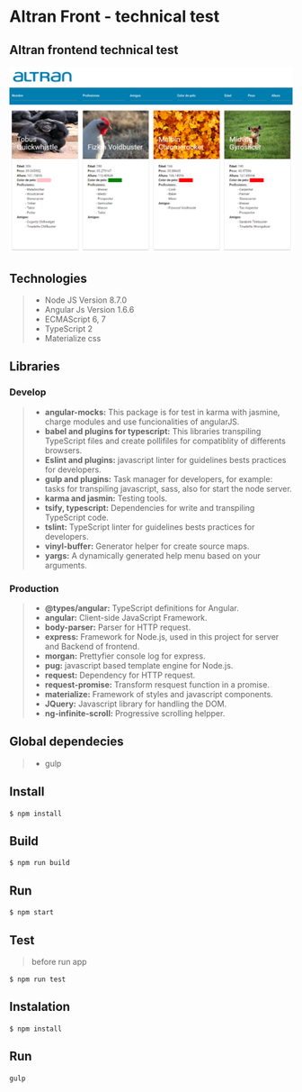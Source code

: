 # Altran Front - technical test 

## Altran frontend technical test
![Altran Front](client/images/home.png "Altran Front")

## Technologies
> - Node JS Version 8.7.0
> - Angular Js Version 1.6.6
> - ECMAScript 6, 7
> - TypeScript 2
> - Materialize css

## Libraries
### Develop
> - **angular-mocks:** This package is for test in karma with jasmine, charge modules and use funcionalities of angularJS.
> - **babel and plugins for typescript:** This libraries transpiling TypeScript files and create pollifiles for compatiblity of differents browsers.
> - **Eslint and plugins:** javascript linter for guidelines bests practices for developers.
> - **gulp and plugins:** Task manager for developers, for example: tasks for transpiling javascript, sass, also for start the node server.
> - **karma and jasmin:** Testing tools.
> - **tsify, typescript:** Dependencies for write and transpiling TypeScript code.
> - **tslint:**  TypeScript linter for guidelines bests practices for developers.
> - **vinyl-buffer:** Generator helper for create source maps.
> - **yargs:** A dynamically generated help menu based on your arguments.

### Production
> - **@types/angular:** TypeScript definitions for Angular.
> - **angular:** Client-side JavaScript Framework.
> - **body-parser:** Parser for HTTP request.
> - **express:** Framework for Node.js, used in this project for server and Backend of frontend.
> - **morgan:** Prettyfier console log for express.
> - **pug:** javascript based template engine for Node.js.
> - **request:** Dependency for HTTP request.
> - **request-promise:** Transform resquest function in a promise.
> - **materialize:** Framework of styles and javascript components.
> - **JQuery:** Javascript library for handling the DOM.
> - **ng-infinite-scroll:** Progressive scrolling helpper.

## Global dependecies
> - gulp

## Install
```
$ npm install
```
## Build 
```
$ npm run build
```

## Run 
```
$ npm start
```

## Test
> before run app
```
$ npm run test
```

## Instalation
```
$ npm install
```

## Run
```
gulp
```